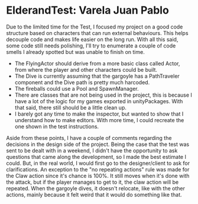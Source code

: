 # ElderandTest: Varela Juan Pablo
 
Due to the limited time for the Test, I focused my project on a good code structure based on characters that can run external behaviours. This helps decouple code and makes life easier on the long run.
With all this said, some code still needs polishing, I'll try to enumerate a couple of code smells I already spotted but was unable to finish on time.
- The FlyingActor should derive from a more basic class called Actor, from where the player and other characters could be built.
- The Dive is currently assuming that the gargoyle has a PathTraveler component and the Dive path is pretty much harcoded.
- The fireballs could use a Pool and SpawnManager.
- There are classes that are not being used in the project, this is because I have a lot of the logic for my games exported in unityPackages. With that said, there still should be a little clean up.
- I barely got any time to make the inspector, but wanted to show that I understand how to make editors. With more time, I could recreate the one shown in the test instructions.

Aside from these points, I have a couple of comments regarding the decisions in the design side of the project.
Being the case that the test was sent to be dealt with in a weekend, I didn't have the opportunity to ask questions that came along the development, so I made the best estimate I could. But, in the real world, I would first go to the designer/client to ask for clarifications.
An exception to the "no repeating actions" rule was made for the Claw action since it's chance is 100%. It still moves when it's done with the attack, but if the player manages to get to it, the claw action will be repeated.
When the gargoyle dives, it doesn't relocate, like with the other actions, mainly because it felt weird that it would do something like that.
